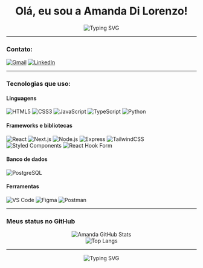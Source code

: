 <h1 align="center">Olá, eu sou a Amanda Di Lorenzo! </h1>

<p align="center">
  <img src="https://readme-typing-svg.herokuapp.com?font=Fira+Code&duration=2500&pause=1000&center=true&vCenter=true&width=435&lines=Desenvolvedora+Fullstack;Apaixonada+por+c%C3%B3digo+limpo;Sempre+em+busca+de+novos+desafios" alt="Typing SVG" />
</p>

---

### Contato:

[![Gmail](https://img.shields.io/badge/-mandilorenzo@gmail.com-EA4335?style=flat-square&logo=gmail&logoColor=white)](mailto:mandilorenzo@gmail.com)
[![LinkedIn](https://img.shields.io/badge/-LinkedIn-0077B5?style=flat-square&logo=linkedin&logoColor=white)](https://www.linkedin.com/in/mandilorenzo/)

---

### Tecnologias que uso:

#### Linguagens
![HTML5](https://img.shields.io/badge/-HTML5-E34F26?style=flat&logo=html5&logoColor=white)
![CSS3](https://img.shields.io/badge/-CSS3-1572B6?style=flat&logo=css3)
![JavaScript](https://img.shields.io/badge/-JavaScript-F7DF1E?style=flat&logo=javascript&logoColor=black)
![TypeScript](https://img.shields.io/badge/-TypeScript-3178C6?style=flat&logo=typescript&logoColor=white)
![Python](https://img.shields.io/badge/-Python-3776AB?style=flat&logo=python&logoColor=white)

#### Frameworks e bibliotecas
![React](https://img.shields.io/badge/-React-61DAFB?style=flat&logo=react&logoColor=black)
![Next.js](https://img.shields.io/badge/-Next.js-000?style=flat&logo=nextdotjs)
![Node.js](https://img.shields.io/badge/-Node.js-339933?style=flat&logo=node.js&logoColor=white)
![Express](https://img.shields.io/badge/-Express-000?style=flat&logo=express&logoColor=white)
![TailwindCSS](https://img.shields.io/badge/-Tailwind_CSS-06B6D4?style=flat&logo=tailwind-css)
![Styled Components](https://img.shields.io/badge/-styled--components-db7093?style=flat&logo=styled-components&logoColor=white)
![React Hook Form](https://img.shields.io/badge/-React_Hook_Form-ec5990?style=flat&logo=reacthookform)

#### Banco de dados
![PostgreSQL](https://img.shields.io/badge/-PostgreSQL-336791?style=flat&logo=postgresql&logoColor=white)

#### Ferramentas
![VS Code](https://img.shields.io/badge/-VS%20Code-007ACC?style=flat&logo=visual-studio-code)
![Figma](https://img.shields.io/badge/-Figma-F24E1E?style=flat&logo=figma&logoColor=white)
![Postman](https://img.shields.io/badge/-Postman-FF6C37?style=flat&logo=postman)

---

### Meus status no GitHub

<p align="center">
  <img src="https://github-readme-stats.vercel.app/api?username=mandiilorenzo&show_icons=true&theme=tokyonight" alt="Amanda GitHub Stats"/>
  <br />
  <img src="https://github-readme-stats.vercel.app/api/top-langs/?username=mandiilorenzo&layout=compact&theme=tokyonight" alt="Top Langs"/>
</p>

---

<p align="center">
  <img src="https://readme-typing-svg.herokuapp.com?font=Fira+Code&duration=2500&pause=1000&center=true&vCenter=true&width=435&lines=Desenvolvedora+Fullstack;Apaixonada+por+c%C3%B3digo+limpo;Sempre+em+busca+de+novos+desafios" alt="Typing SVG" />
</p>

